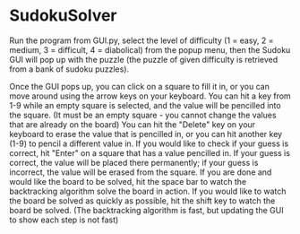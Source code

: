 # SudokuSolver
Run the program from GUI.py, select the level of difficulty (1 = easy, 2 = medium, 3 = difficult, 4 = diabolical) from the popup menu, 
then the Sudoku GUI will pop up with the puzzle (the puzzle of given difficulty is retrieved from a bank of sudoku puzzles).

Once the GUI pops up, you can click on a square to fill it in, or you can move around using the arrow keys on your keyboard. You can 
hit a key from 1-9 while an empty square is selected, and the value will be pencilled into the square. (It must be an empty square - 
you cannot change the values that are already on the board) You can hit the "Delete" key on your keyboard to erase the value that is 
pencilled in, or you can hit another key (1-9) to pencil a different value in. If you would like to check if your guess is correct, 
hit "Enter" on a square that has a value pencilled in. If your guess is correct, the value will be placed there permanently; if your 
guess is incorrect, the value will be erased from the square. If you are done and would like the board to be solved, hit the space bar 
to watch the backtracking algorithm solve the board in action. If you would like to watch the board be solved as quickly as possible, 
hit the shift key to watch the board be solved. (The backtracking algorithm is fast, but updating the GUI to show each step is not fast)
